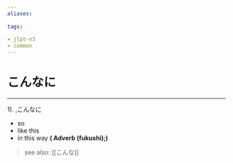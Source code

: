 ```yaml
---
aliases:
    
tags:
    
- jlpt-n3
- common
---
```


# こんなに
---
1).
,こんなに

- so
- like this
- in this way
**( Adverb (fukushi);)**
> see also:  [[こんな]]
            